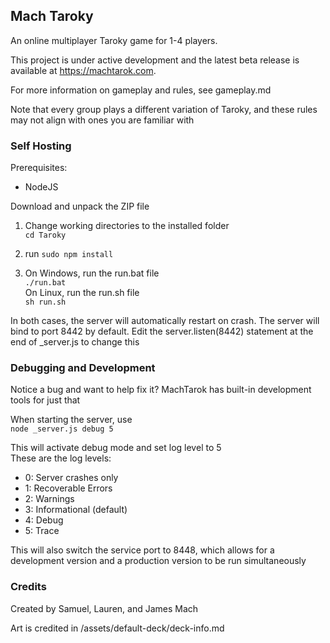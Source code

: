 ## Mach Taroky
An online multiplayer Taroky game for 1-4 players.

This project is under active development and the latest beta release is available at https://machtarok.com.

For more information on gameplay and rules, see gameplay.md

Note that every group plays a different variation of Taroky, and these rules may not align with ones you are familiar with

### Self Hosting

Prerequisites: 

- NodeJS

Download and unpack the ZIP file

1. Change working directories to the installed folder\
`cd Taroky`


2. run `sudo npm install`


3. On Windows, run the run.bat file\
`./run.bat`\
On Linux, run the run.sh file\
`sh run.sh`

In both cases, the server will automatically restart on crash. The server will bind to port 8442 by default. Edit the server.listen(8442) statement at the end of _server.js to change this

### Debugging and Development

Notice a bug and want to help fix it? MachTarok has built-in development tools for just that

When starting the server, use\
`node _server.js debug 5`

This will activate debug mode and set log level to 5\
These are the log levels:
 * 0: Server crashes only
 * 1: Recoverable Errors
 * 2: Warnings
 * 3: Informational (default)
 * 4: Debug
 * 5: Trace

This will also switch the service port to 8448, which allows for a development version and a production version to be run simultaneously

### Credits

Created by Samuel, Lauren, and James Mach

Art is credited in /assets/default-deck/deck-info.md
